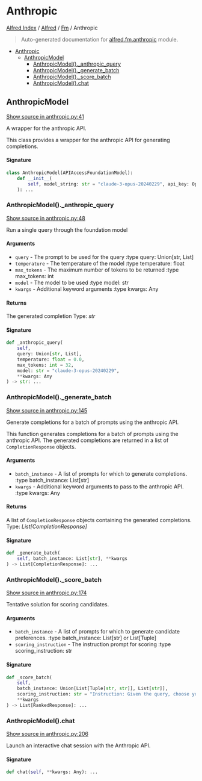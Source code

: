 # Anthropic

[Alfred Index](../../README.md#alfred-index) / [Alfred](../index.md#alfred) / [Fm](./index.md#fm) / Anthropic

> Auto-generated documentation for [alfred.fm.anthropic](../../../alfred/fm/anthropic.py) module.

- [Anthropic](#anthropic)
  - [AnthropicModel](#anthropicmodel)
    - [AnthropicModel()._anthropic_query](#anthropicmodel()_anthropic_query)
    - [AnthropicModel()._generate_batch](#anthropicmodel()_generate_batch)
    - [AnthropicModel()._score_batch](#anthropicmodel()_score_batch)
    - [AnthropicModel().chat](#anthropicmodel()chat)

## AnthropicModel

[Show source in anthropic.py:41](../../../alfred/fm/anthropic.py#L41)

A wrapper for the anthropic API.

This class provides a wrapper for the anthropic API for generating completions.

#### Signature

```python
class AnthropicModel(APIAccessFoundationModel):
    def __init__(
        self, model_string: str = "claude-3-opus-20240229", api_key: Optional[str] = None
    ): ...
```

### AnthropicModel()._anthropic_query

[Show source in anthropic.py:48](../../../alfred/fm/anthropic.py#L48)

Run a single query through the foundation model

#### Arguments

- `query` - The prompt to be used for the query
:type query: Union[str, List]
- `temperature` - The temperature of the model
:type temperature: float
- `max_tokens` - The maximum number of tokens to be returned
:type max_tokens: int
- `model` - The model to be used
:type model: str
- `kwargs` - Additional keyword arguments
:type kwargs: Any

#### Returns

The generated completion
Type: *str*

#### Signature

```python
def _anthropic_query(
    self,
    query: Union[str, List],
    temperature: float = 0.0,
    max_tokens: int = 32,
    model: str = "claude-3-opus-20240229",
    **kwargs: Any
) -> str: ...
```

### AnthropicModel()._generate_batch

[Show source in anthropic.py:145](../../../alfred/fm/anthropic.py#L145)

Generate completions for a batch of prompts using the anthropic API.

This function generates completions for a batch of prompts using the anthropic API.
The generated completions are returned in a list of `CompletionResponse` objects.

#### Arguments

- `batch_instance` - A list of prompts for which to generate completions.
:type batch_instance: List[str]
- `kwargs` - Additional keyword arguments to pass to the anthropic API.
:type kwargs: Any

#### Returns

A list of `CompletionResponse` objects containing the generated completions.
Type: *List[CompletionResponse]*

#### Signature

```python
def _generate_batch(
    self, batch_instance: List[str], **kwargs
) -> List[CompletionResponse]: ...
```

### AnthropicModel()._score_batch

[Show source in anthropic.py:174](../../../alfred/fm/anthropic.py#L174)

Tentative solution for scoring candidates.

#### Arguments

- `batch_instance` - A list of prompts for which to generate candidate preferences.
:type batch_instance: List[str] or List[Tuple]
- `scoring_instruction` - The instruction prompt for scoring
:type scoring_instruction: str

#### Signature

```python
def _score_batch(
    self,
    batch_instance: Union[List[Tuple[str, str]], List[str]],
    scoring_instruction: str = "Instruction: Given the query, choose your answer from [[label_space]]:\nQuery:\n",
    **kwargs
) -> List[RankedResponse]: ...
```

### AnthropicModel().chat

[Show source in anthropic.py:206](../../../alfred/fm/anthropic.py#L206)

Launch an interactive chat session with the Anthropic API.

#### Signature

```python
def chat(self, **kwargs: Any): ...
```
